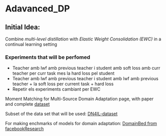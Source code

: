 # Adavanced_DP

## Initial Idea: 
Combine *multi-level distillation* with *Elastic Weight Consolidation (EWC)* in a continual learning setting

### Experiments that will be perfomed
- Teacher amb lwf amb previous teacher i student amb soft loss amb curr teacher per curr task mes la hard loss pel student
- Teacher amb lwf amb previous teacher i student amb lwf amb previous teacher + la soft loss per current task + hard loss
- Repetir els experiments cambiant per EWC


Moment Matching for Multi-Source Domain Adaptation page, with paper and complete [dataset](https://ai.bu.edu/M3SDA/)

Subset of the data set that will be used: [DN4IL-dataset](https://github.com/NeurAI-Lab/DN4IL-dataset)

For making enchmarks of models for domain adaptation: [DomainBed from facebookResearch](https://github.com/facebookresearch/DomainBed)
